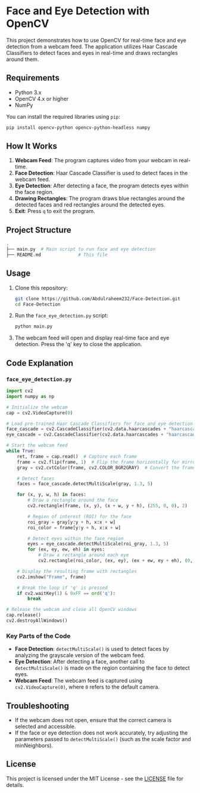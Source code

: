 
# Face and Eye Detection with OpenCV

This project demonstrates how to use OpenCV for real-time face and eye detection from a webcam feed. The application utilizes Haar Cascade Classifiers to detect faces and eyes in real-time and draws rectangles around them.

## Requirements

- Python 3.x
- OpenCV 4.x or higher
- NumPy

You can install the required libraries using `pip`:

```bash
pip install opencv-python opencv-python-headless numpy
```

## How It Works

1. **Webcam Feed**: The program captures video from your webcam in real-time.
2. **Face Detection**: Haar Cascade Classifier is used to detect faces in the webcam feed.
3. **Eye Detection**: After detecting a face, the program detects eyes within the face region.
4. **Drawing Rectangles**: The program draws blue rectangles around the detected faces and red rectangles around the detected eyes.
5. **Exit**: Press `q` to exit the program.

## Project Structure

```bash
.
├── main.py  # Main script to run face and eye detection
├── README.md              # This file
```

## Usage

1. Clone this repository:

    ```bash
    git clone https://github.com/Abdulraheem232/Face-Detection.git
    cd Face-Detection
    ```

2. Run the `face_eye_detection.py` script:

    ```bash
    python main.py
    ```

3. The webcam feed will open and display real-time face and eye detection. Press the 'q' key to close the application.

## Code Explanation

### `face_eye_detection.py`

```python
import cv2
import numpy as np

# Initialize the webcam
cap = cv2.VideoCapture(0)

# Load pre-trained Haar Cascade Classifiers for face and eye detection
face_cascade = cv2.CascadeClassifier(cv2.data.haarcascades + "haarcascade_frontalface_default.xml")
eye_cascade = cv2.CascadeClassifier(cv2.data.haarcascades + "haarcascade_eye.xml")

# Start the webcam feed
while True:
    ret, frame = cap.read()  # Capture each frame
    frame = cv2.flip(frame, 1)  # Flip the frame horizontally for mirror view
    gray = cv2.cvtColor(frame, cv2.COLOR_BGR2GRAY)  # Convert the frame to grayscale

    # Detect faces
    faces = face_cascade.detectMultiScale(gray, 1.3, 5)

    for (x, y, w, h) in faces:
        # Draw a rectangle around the face
        cv2.rectangle(frame, (x, y), (x + w, y + h), (255, 0, 0), 2)

        # Region of interest (ROI) for the face
        roi_gray = gray[y:y + h, x:x + w]
        roi_color = frame[y:y + h, x:x + w]

        # Detect eyes within the face region
        eyes = eye_cascade.detectMultiScale(roi_gray, 1.3, 5)
        for (ex, ey, ew, eh) in eyes:
            # Draw a rectangle around each eye
            cv2.rectangle(roi_color, (ex, ey), (ex + ew, ey + eh), (0, 0, 255), 2)

    # Display the resulting frame with rectangles
    cv2.imshow("Frame", frame)

    # Break the loop if 'q' is pressed
    if cv2.waitKey(1) & 0xFF == ord('q'):
        break

# Release the webcam and close all OpenCV windows
cap.release()
cv2.destroyAllWindows()
```

### Key Parts of the Code

- **Face Detection**: `detectMultiScale()` is used to detect faces by analyzing the grayscale version of the webcam feed.
- **Eye Detection**: After detecting a face, another call to `detectMultiScale()` is made on the region containing the face to detect eyes.
- **Webcam Feed**: The webcam feed is captured using `cv2.VideoCapture(0)`, where `0` refers to the default camera.

## Troubleshooting

- If the webcam does not open, ensure that the correct camera is selected and accessible.
- If the face or eye detection does not work accurately, try adjusting the parameters passed to `detectMultiScale()` (such as the scale factor and minNeighbors).

## License

This project is licensed under the MIT License - see the [LICENSE](LICENSE) file for details.
